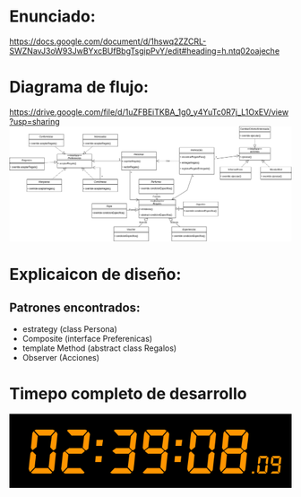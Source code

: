 # Enunciado:

https://docs.google.com/document/d/1hswq2ZZCRL-SWZNavJ3oW93JwBYxcBUfBbgTsgipPvY/edit#heading=h.ntq02oajeche

# Diagrama de flujo:

https://drive.google.com/file/d/1uZFBEiTKBA_1g0_y4YuTc0R7j_L1OxEV/view?usp=sharing
![](modeloParcialNavidadALGO2.png)

# Explicaicon de diseño:

## Patrones encontrados:

- estrategy (class Persona)
- Composite (interface Preferenicas)
- template Method (abstract class Regalos)
- Observer (Acciones)

# Timepo completo de desarrollo

![](timeParcial.png)
